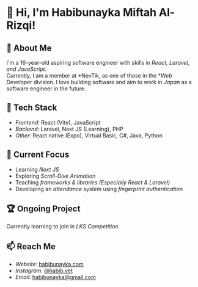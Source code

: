 # 👋 Hi, I'm Habibunayka Miftah Al-Rizqi!  

## 🚀 About Me  
I'm a 16-year-old aspiring software engineer with skills in *React, Laravel, and JavaScript*.  
Currently, I am a member at *NevTik, as one of those in the **Web Developer* division. 
I love building software and aim to work in *Japan* as a software engineer in the future.  

## 🔧 Tech Stack  
- *Frontend*: React (Vite), JavaScript
- *Backend*: Laravel, Next JS (Learning), PHP
- *Other*: React native (Expo), Virtual Basic, C#, Java, Python

## 🎯 Current Focus  
- Learning *Next JS*
- Exploring *Scroll-Dive Animation*  
- Teaching *frameworks & libraries (Especially React & Laravel)* 
- Developing an *attendance system* using *fingerprint authentication*  

## 🏆 Ongoing Project  
Currently learning to join in *LKS Competition.*  

## 📫 Reach Me  
- *Website*: [habibunayka.com](https://habibunayka.com/)  
- *Instagram*: [@habib.yet](https://twitter.com/habib.yet)  
- *Email*: habibunayka@gmail.com
